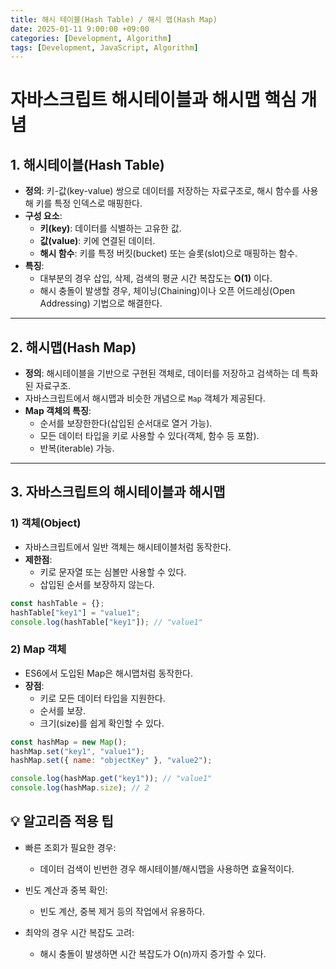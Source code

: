```yaml
---
title: 해시 테이블(Hash Table) / 해시 맵(Hash Map)
date: 2025-01-11 9:00:00 +09:00
categories: [Development, Algorithm]
tags: [Development, JavaScript, Algorithm]
---
```


# 자바스크립트 해시테이블과 해시맵 핵심 개념

## 1. 해시테이블(Hash Table)

- **정의**: 키-값(key-value) 쌍으로 데이터를 저장하는 자료구조로, 해시 함수를 사용해 키를 특정 인덱스로 매핑한다.
- **구성 요소**:
  - **키(key)**: 데이터를 식별하는 고유한 값.
  - **값(value)**: 키에 연결된 데이터.
  - **해시 함수**: 키를 특정 버킷(bucket) 또는 슬롯(slot)으로 매핑하는 함수.
- **특징**:
  - 대부분의 경우 삽입, 삭제, 검색의 평균 시간 복잡도는 **O(1)** 이다.
  - 해시 충돌이 발생할 경우, 체이닝(Chaining)이나 오픈 어드레싱(Open Addressing) 기법으로 해결한다.

---

## 2. 해시맵(Hash Map)

- **정의**: 해시테이블을 기반으로 구현된 객체로, 데이터를 저장하고 검색하는 데 특화된 자료구조.
- 자바스크립트에서 해시맵과 비슷한 개념으로 `Map` 객체가 제공된다.
- **Map 객체의 특징**:
  - 순서를 보장한한다(삽입된 순서대로 열거 가능).
  - 모든 데이터 타입을 키로 사용할 수 있다(객체, 함수 등 포함).
  - 반복(iterable) 가능.

---

## 3. 자바스크립트의 해시테이블과 해시맵

### 1) **객체(Object)**

- 자바스크립트에서 일반 객체는 해시테이블처럼 동작한다.
- **제한점**:
  - 키로 문자열 또는 심볼만 사용할 수 있다.
  - 삽입된 순서를 보장하지 않는다.

```javascript
const hashTable = {};
hashTable["key1"] = "value1";
console.log(hashTable["key1"]); // "value1"
```

### 2) Map 객체

- ES6에서 도입된 Map은 해시맵처럼 동작한다.
- **장점**:
  - 키로 모든 데이터 타입을 지원한다.
  - 순서를 보장.
  - 크기(size)를 쉽게 확인할 수 있다.

```js
const hashMap = new Map();
hashMap.set("key1", "value1");
hashMap.set({ name: "objectKey" }, "value2");

console.log(hashMap.get("key1")); // "value1"
console.log(hashMap.size); // 2
```

## 💡 알고리즘 적용 팁

- 빠른 조회가 필요한 경우:

  - 데이터 검색이 빈번한 경우 해시테이블/해시맵을 사용하면 효율적이다.

- 빈도 계산과 중복 확인:

  - 빈도 계산, 중복 제거 등의 작업에서 유용하다.

- 최악의 경우 시간 복잡도 고려:
  - 해시 충돌이 발생하면 시간 복잡도가 O(n)까지 증가할 수 있다.
